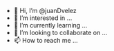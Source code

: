 - 👋 Hi, I’m @juanDvelez
- 👀 I’m interested in ...
- 🌱 I’m currently learning ...
- 💞️ I’m looking to collaborate on ...
- 📫 How to reach me ...

<!---
juanDvelez/juanDvelez is a ✨ special ✨ repository because its `README.md` (this file) appears on your GitHub profile.
You can click the Preview link to take a look at your changes.
--->
